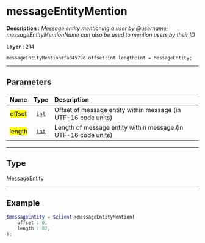 # messageEntityMention

**Description** : *Message entity mentioning a user by @username; messageEntityMentionName can also be used to mention users by their ID*

**Layer** : 214

```tl
messageEntityMention#fa04579d offset:int length:int = MessageEntity;
```

---

## Parameters

| Name | Type | Description |
| :---: | :---: | :--- |
| <mark>offset</mark> | [`int`](type/int) | Offset of message entity within message (in UTF-16 code units) |
| <mark>length</mark> | [`int`](type/int) | Length of message entity within message (in UTF-16 code units) |

---

## Type

[MessageEntity](type/MessageEntity)

---

## Example

```php
$messageEntity = $client->messageEntityMention(
	offset : 0,
	length : 82,
);
```